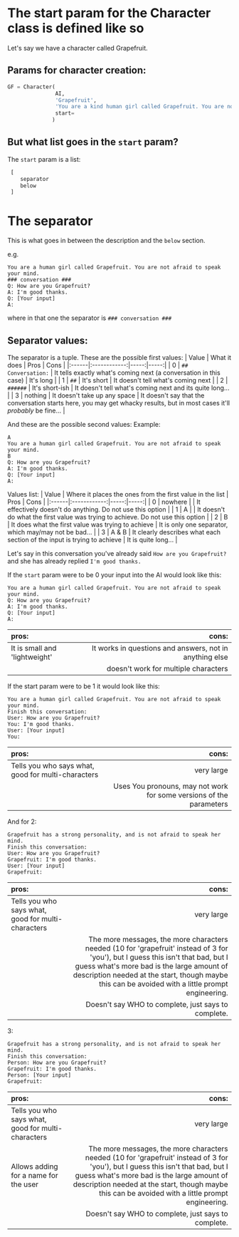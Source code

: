 # The start param for the Character class is defined like so

Let's say we have a character called Grapefruit.

## Params for character creation:

```python
GF = Character(
               AI, 
               'Grapefruit', 
               'You are a kind human girl called Grapefruit. You are not afraid to speak your mind.'
               start=
              )
```
## But what list goes in the `start` param?

The `start` param is a list: 
```py
 [
    separator
    below
 ]
```

# The separator
This is what goes in between the description and the `below` section.

e.g.
```
You are a human girl called Grapefruit. You are not afraid to speak your mind.
### conversation ###
Q: How are you Grapefruit?
A: I'm good thanks.
Q: [Your input]
A: 
```
where in that one the separator is `### conversation ###`

## Separator values:
The separator is a tuple. These are the possible first values:
| Value | What it does | Pros | Cons |
|:------|:------------:|-----:|-----:|
| 0 | `## Conversation:` | It tells exactly what's coming next (a conversation in this case) | It's long |
| 1 | `##` | It's short | It doesn't tell what's coming next |
| 2 | `######` | It's short-ish | It doesn't tell what's coming next and its quite long... |
| 3 | nothing | It doesn't take up any space | It doesn't say that the conversation starts here, you may get whacky results, but in most cases it'll *probably* be fine... |

And these are the possible second values:
Example:
```
A
You are a human girl called Grapefruit. You are not afraid to speak your mind.
B
Q: How are you Grapefruit?
A: I'm good thanks.
Q: [Your input]
A: 
```
Values list:
| Value | Where it places the ones from the first value in the list | Pros | Cons |
|:------|:------------:|-----:|-----:|
| 0 | nowhere |  | It effectively doesn't do anything. Do not use this option |
| 1 | A |  | It doesn't do what the first value was trying to achieve. Do not use this option |
| 2 | B | It does what the first value was trying to achieve | It is only one separator, which may/may not be bad... |
| 3 | A & B | It clearly describes what each section of the input is trying to achieve | It is quite long... |

Let's say in this conversation you've already said `How are you Grapefruit?` and she has already replied `I'm good thanks.`

If the `start` param were to be 0 your input into the AI would look like this:
```
You are a human girl called Grapefruit. You are not afraid to speak your mind.
Q: How are you Grapefruit?
A: I'm good thanks.
Q: [Your input]
A: 
```
| pros: | cons: |
|:------|------:|
|It is small and 'lightweight'|It works in questions and answers, not in anything else|
|       |doesn't work for multiple characters

If the start param were to be 1 it would look like this:
```
You are a human girl called Grapefruit. You are not afraid to speak your mind.
Finish this conversation:
User: How are you Grapefruit?
You: I'm good thanks.
User: [Your input]
You: 
```
| pros: | cons: |
|:------|------:|
|Tells you who says what, good for multi-characters|very large|
|       |Uses You pronouns, may not work for some versions of the parameters|

And for 2:
```
Grapefruit has a strong personality, and is not afraid to speak her mind.
Finish this conversation:
User: How are you Grapefruit?
Grapefruit: I'm good thanks.
User: [Your input]
Grapefruit: 
```
| pros: | cons: |
|:------|------:|
|Tells you who says what, good for multi-characters|very large|
|       |The more messages, the more characters needed (10 for 'grapefruit' instead of 3 for 'you'), but I guess this isn't that bad, but I guess what's more bad is the large amount of description needed at the start, though maybe this can be avoided with a little prompt engineering.|
|       | Doesn't say WHO to complete, just says to complete. |

3:
```
Grapefruit has a strong personality, and is not afraid to speak her mind.
Finish this conversation:
Person: How are you Grapefruit?
Grapefruit: I'm good thanks.
Person: [Your input]
Grapefruit: 
```
| pros: | cons: |
|:------|------:|
|Tells you who says what, good for multi-characters|very large|
| Allows adding for a name for the user |The more messages, the more characters needed (10 for 'grapefruit' instead of 3 for 'you'), but I guess this isn't that bad, but I guess what's more bad is the large amount of description needed at the start, though maybe this can be avoided with a little prompt engineering.|
|       | Doesn't say WHO to complete, just says to complete. |
